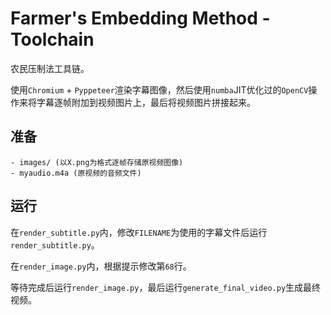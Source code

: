 # Farmer's Embedding Method - Toolchain

农民压制法工具链。

使用```Chromium``` + ```Pyppeteer```渲染字幕图像，然后使用```numba```JIT优化过的```OpenCV```操作来将字幕逐帧附加到视频图片上，最后将视频图片拼接起来。

## 准备
```plain
- images/ (以X.png为格式逐帧存储原视频图像)
- myaudio.m4a (原视频的音频文件)
```

## 运行
在```render_subtitle.py```内，修改```FILENAME```为使用的字幕文件后运行```render_subtitle.py```。

在```render_image.py```内，根据提示修改第```68```行。

等待完成后运行```render_image.py```，最后运行```generate_final_video.py```生成最终视频。